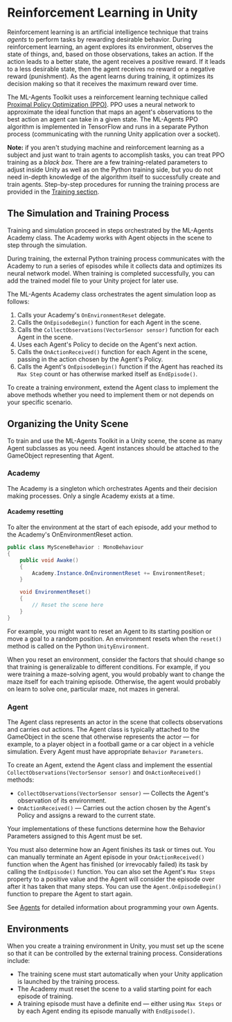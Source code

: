 # Reinforcement Learning in Unity

Reinforcement learning is an artificial intelligence technique that trains
_agents_ to perform tasks by rewarding desirable behavior. During reinforcement
learning, an agent explores its environment, observes the state of things, and,
based on those observations, takes an action. If the action leads to a better
state, the agent receives a positive reward. If it leads to a less desirable
state, then the agent receives no reward or a negative reward (punishment). As
the agent learns during training, it optimizes its decision making so that it
receives the maximum reward over time.

The ML-Agents Toolkit uses a reinforcement learning technique called
[Proximal Policy Optimization (PPO)](https://blog.openai.com/openai-baselines-ppo/).
PPO uses a neural network to approximate the ideal function that maps an agent's
observations to the best action an agent can take in a given state. The
ML-Agents PPO algorithm is implemented in TensorFlow and runs in a separate
Python process (communicating with the running Unity application over a socket).

**Note:** if you aren't studying machine and reinforcement learning as a subject
and just want to train agents to accomplish tasks, you can treat PPO training as
a _black box_. There are a few training-related parameters to adjust inside
Unity as well as on the Python training side, but you do not need in-depth
knowledge of the algorithm itself to successfully create and train agents.
Step-by-step procedures for running the training process are provided in the
[Training section](Training-ML-Agents.md).

## The Simulation and Training Process

Training and simulation proceed in steps orchestrated by the ML-Agents Academy
class. The Academy works with Agent objects in the scene to step
through the simulation.

During training, the external Python training process communicates with the
Academy to run a series of episodes while it collects data and optimizes its
neural network model. When training is completed
successfully, you can add the trained model file to your Unity project for later
use.

The ML-Agents Academy class orchestrates the agent simulation loop as follows:

1. Calls your Academy's `OnEnvironmentReset` delegate.
2. Calls the `OnEpisodeBegin()` function for each Agent in the scene.
3. Calls the  `CollectObservations(VectorSensor sensor)` function for each Agent in the scene.
4. Uses each Agent's Policy to decide on the Agent's next action.
5. Calls the `OnActionReceived()` function for each Agent in the scene, passing in
   the action chosen by the Agent's Policy.
6. Calls the Agent's `OnEpisodeBegin()` function if the Agent has reached its `Max
   Step` count or has otherwise marked itself as `EndEpisode()`.

To create a training environment, extend the Agent class to
implement the above methods whether you need to implement them or not depends on
your specific scenario.

## Organizing the Unity Scene

To train and use the ML-Agents Toolkit in a Unity scene, the scene as many Agent subclasses as you need.
Agent instances should be attached to the GameObject representing that Agent.

### Academy

The Academy is a singleton which orchestrates Agents and their decision making processes. Only
a single Academy exists at a time.

#### Academy resetting
To alter the environment at the start of each episode, add your method to the Academy's OnEnvironmentReset action.

```csharp
public class MySceneBehavior : MonoBehaviour
{
    public void Awake()
    {
        Academy.Instance.OnEnvironmentReset += EnvironmentReset;
    }

    void EnvironmentReset()
    {
        // Reset the scene here
    }
}
```

For example, you might want to reset an Agent to its starting
position or move a goal to a random position. An environment resets when the
`reset()` method is called on the Python `UnityEnvironment`.

When you reset an environment, consider the factors that should change so that
training is generalizable to different conditions. For example, if you were
training a maze-solving agent, you would probably want to change the maze itself
for each training episode. Otherwise, the agent would probably on learn to solve
one, particular maze, not mazes in general.

### Agent

The Agent class represents an actor in the scene that collects observations and
carries out actions. The Agent class is typically attached to the GameObject in
the scene that otherwise represents the actor — for example, to a player object
in a football game or a car object in a vehicle simulation. Every Agent must
have appropriate `Behavior Parameters`.

To create an Agent, extend the Agent class and implement the essential
`CollectObservations(VectorSensor sensor)` and `OnActionReceived()` methods:

* `CollectObservations(VectorSensor sensor)` — Collects the Agent's observation of its environment.
* `OnActionReceived()` — Carries out the action chosen by the Agent's Policy and
  assigns a reward to the current state.

Your implementations of these functions determine how the Behavior Parameters
assigned to this Agent must be set.

You must also determine how an Agent finishes its task or times out. You can
manually terminate an Agent episode in your `OnActionReceived()` function when the Agent
has finished (or irrevocably failed) its task by calling the `EndEpisode()` function.
You can also set the Agent's `Max Steps` property to a positive value and the
Agent will consider the episode over after it has taken that many steps. You can
use the `Agent.OnEpisodeBegin()` function to prepare the Agent to start again.

See [Agents](Learning-Environment-Design-Agents.md) for detailed information
about programming your own Agents.

## Environments

When you create a training environment in Unity, you must set up the scene so
that it can be controlled by the external training process. Considerations
include:

* The training scene must start automatically when your Unity application is
  launched by the training process.
* The Academy must reset the scene to a valid starting point for each episode of
  training.
* A training episode must have a definite end — either using `Max Steps` or by
  each Agent ending its episode manually with `EndEpisode()`.
